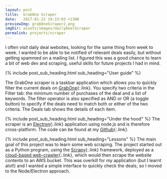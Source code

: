 ```yaml
---
layout: post
title:  GrabOne Scraper
date:   2017-01-22 14:33:03 +1300
previewImg: grabOneScraper2.png
imgDir: assets/images/dailyDealScraper
permalink: projects/scraper
---
```


I often visit daily deal websites, looking for the same thing from week to week. I wanted to be able to be notified of relevant deals easily, but without getting spammed on a mailing list. I figured this was a good chance to learn a bit of web dev and scraping, useful skills for future projects I had in mind.

{% include post_sub_heading.html sub_heading="User guide" %}

The GrabOne scraper is a taskbar application which allows you to quickly filter the current deals on [GrabOne](http://grabone.co.nz){:.link}. You specify two criteria in the Filter tab: the minimum number of purchases of the deal and a list of keywords. The filter operator is also specified as AND or OR (a toggle button) to specify if the deals need to match both or either of the two criteria. The Deals tab shows the details of each item.

{% include post_sub_heading.html sub_heading="Under the hood" %}
The scraper is an [Electron](http://electron.atom.io/){:.link} application using node.js and is therefore cross-platform. The code can be found at my [Github](https://github.com/kbre93){:.link}.

{% include post_sub_heading.html sub_heading="Lessons" %}
The main goal of this project was to learn some web scraping. The project started out as a Python program, using the [Scrapy](https://scrapy.org/){:.link} framework, deployed as a [cloud-based web-crawler](https://scrapinghub.com/){:.link}, which would then scrape the website contents to an AWS bucket. This was overkill for my application (but I learnt alot!) and I wanted a simple interface to quickly check the deals, so I moved to the Node/Electron approach.
